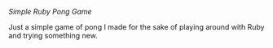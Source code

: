 *Simple Ruby Pong Game*

Just a simple game of pong I made for the sake of playing around with Ruby and trying something new.
